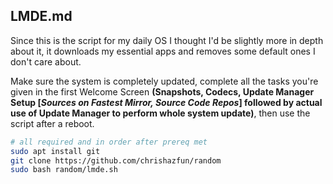 ## LMDE.md
Since this is the script for my daily OS I thought I'd be slightly more in depth about it, it downloads my essential apps and removes some default ones I don't care about.

Make sure the system is completely updated, complete all the tasks you're given in the first Welcome Screen **(Snapshots, Codecs, Update Manager Setup [_Sources on Fastest Mirror, Source Code Repos_] followed by actual use of Update Manager to perform whole system update)**, then use the script after a reboot.

```bash
# all required and in order after prereq met
sudo apt install git
git clone https://github.com/chrishazfun/random
sudo bash random/lmde.sh
```